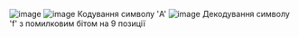 ![image](https://github.com/tetianasobko/TIK/assets/137815271/f5f0cf7d-f7b6-4c5f-9d7f-51fa952a9f7d)
![image](https://github.com/tetianasobko/TIK/assets/137815271/0537b977-d3da-479a-8214-0e5522469cbf)
Кодування символу 'A'
![image](https://github.com/tetianasobko/TIK/assets/137815271/6a9457de-b877-40c6-87f2-2e308ecddcea)
Декодування символу 'f' з помилковим бітом на 9 позиції
